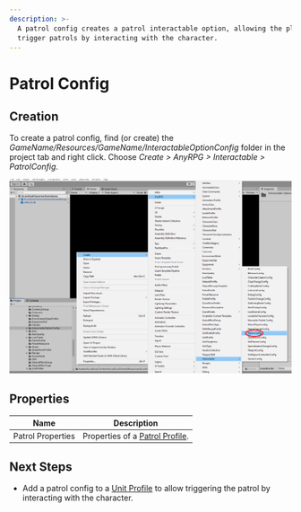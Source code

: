 ```yaml
---
description: >-
  A patrol config creates a patrol interactable option, allowing the player to
  trigger patrols by interacting with the character.
---
```


# Patrol Config

## Creation

To create a patrol config, find (or create) the _GameName/Resources/GameName/InteractableOptionConfig_ folder in the project tab and right click.  Choose _Create > AnyRPG > Interactable > PatrolConfig_.

![](<../../.gitbook/assets/image (116).png>)

## Properties

| Name              | Description                                             |
| ----------------- | ------------------------------------------------------- |
| Patrol Properties | Properties of a [Patrol Profile](../patrol-profile.md). |

## Next Steps

* Add a patrol config to a [Unit Profile](../unit-profile.md) to allow triggering the patrol by interacting with the character.
